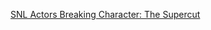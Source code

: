---
layout: post
wordpress_id: 1631
wordpress_url: http://noesbueno.com/archives/1631
date: '2013-07-26 17:42:47 -0500'
date_gmt: '2013-07-26 22:42:47 -0500'
body: |
  <p><a href="http://www.thehighdefinite.com/2013/07/snl-actors-breaking-character-the-supercut/">SNL Actors Breaking Character: The Supercut</a></p>
---